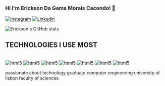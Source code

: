 ### Hi I'm Erickson Da Gama Morais Cacondo! 👋


[![instagram](https://img.shields.io/badge/Instagram-E4405F?style=for-the-badge&logo=instagram&logoColor=white)](https://www.instagram.com/ericksondagama?igsh=c3poaGFrMG04NmNj&utm_source=qr) [![Linkedin](https://img.shields.io/badge/LinkedIn-0077B5?style=for-the-badge&logo=linkedin&logoColor=white)](https://www.linkedin.com/in/erickson-cacondo-8a504b1a4?utm_source=share&utm_campaign=share_via&utm_content=profile&utm_medium=ios_app)

![Erickson's GitHub stats](https://github-readme-stats.vercel.app/api?username=ericksondagama&show_icons=true&theme=radical)

## TECHNOLOGIES I USE MOST

<div style="display: inline_block"> <br/>
  <img align="center" alt="html5" src="https://img.shields.io/badge/Java-ED8B00?style=for-the-badge&logo=openjdk&logoColor=white"/>
  <img align="center" alt="html5" src="https://img.shields.io/badge/C-00599C?style=for-the-badge&logo=c&logoColor=white"/>
  <img align="center" alt="html5" src="https://img.shields.io/badge/HTML5-E34F26?style=for-the-badge&logo=html5&logoColor=white"/>
  <img align="center" alt="html5" src="https://img.shields.io/badge/CSS3-1572B6?style=for-the-badge&logo=css3&logoColor=white"/>
  <img align="center" alt="html5" src="https://img.shields.io/badge/JavaScript-F7DF1E?style=for-the-badge&logo=javascript&logoColor=black"/>
  <img align="center" alt="html5" src="https://img.shields.io/badge/Python-3776AB?style=for-the-badge&logo=python&logoColor=white"/>
  <img align="center" alt="html5" src="https://img.shields.io/badge/MySQL-00000F?style=for-the-badge&logo=mysql&logoColor=white"/>

<!---
fonte das logo
https://dev.to/envoy_/150-badges-for-github-pnk

-->

</div>  

passionate about technology graduate computer engineering university of lisbon faculty of sciences
